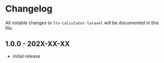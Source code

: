 # Changelog

All notable changes to `ltv-calculator-laravel` will be documented in this file.

## 1.0.0 - 202X-XX-XX

- initial release
